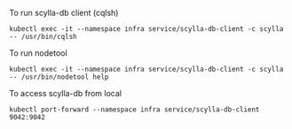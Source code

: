 To run scylla-db client (cqlsh)
```shell
kubectl exec -it --namespace infra service/scylla-db-client -c scylla -- /usr/bin/cqlsh
```

To run nodetool
```shell
kubectl exec -it --namespace infra service/scylla-db-client -c scylla -- /usr/bin/nodetool help
```


To access scylla-db from local
```shell
kubectl port-forward --namespace infra service/scylla-db-client 9042:9042
```
